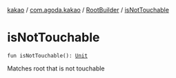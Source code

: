 [kakao](../../index.md) / [com.agoda.kakao](../index.md) / [RootBuilder](index.md) / [isNotTouchable](.)

# isNotTouchable

`fun isNotTouchable(): `[`Unit`](https://kotlinlang.org/api/latest/jvm/stdlib/kotlin/-unit/index.html)

Matches root that is not touchable

